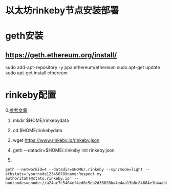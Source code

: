
# 以太坊rinkeby节点安装部署


# geth安装

##  https://geth.ethereum.org/install/
sudo add-apt-repository -y ppa:ethereum/ethereum
sudo apt-get update
sudo apt-get install ethereum

# rinkeby配置
0.[参考文章](https://segmentfault.com/a/1190000013385767)

1. mkdir $HOME/rinkebydata

2. cd $HOME/rinkebydata

3. wget https://www.rinkeby.io/rinkeby.json 

4. geth --datadir=$HOME/.rinkeby init rinkeby.json

5. 
```shell
geth --networkid=4 --datadir=$HOME/.rinkeby --syncmode=light --ethstats='yournode123456789name:Respect my authoritah!@stats.rinkeby.io' --bootnodes=enode://a24ac7c5484ef4ed0c5eb2d36620ba4e4aa13b8c84684e1b4aab0cebea2ae45cb4d375b77eab56516d34bfbd3c1a833fc51296ff084b770b94fb9028c4d25ccf@52.169.42.101:30303

```
